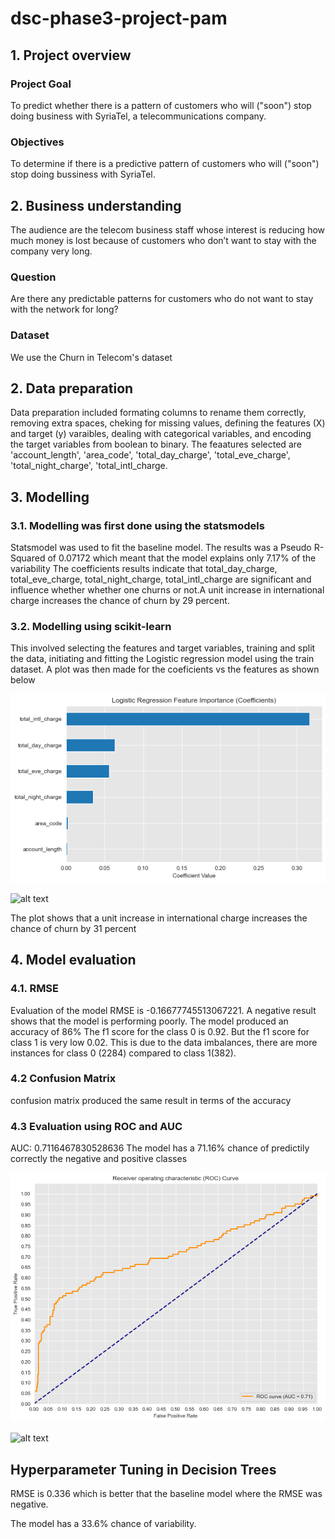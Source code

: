 # dsc-phase3-project-pam

## 1. Project overview

### Project Goal

To predict whether there is a pattern of customers who will ("soon") stop doing business with SyriaTel, a telecommunications company.

### Objectives

To determine if there is a predictive pattern of customers who will ("soon") stop doing bussiness with SyriaTel.

## 2. Business understanding

The audience are the telecom business staff whose interest is reducing how much money is lost because of customers who don’t want to stay with the company very long.

### Question

Are there any predictable patterns for customers who do not want to stay with the network for long?

### Dataset

We use the Churn in Telecom's dataset

## 2. Data preparation

Data preparation included formating columns to rename them correctly, removing extra spaces, cheking for missing values, defining the features (X) and target (y) varaibles, dealing with categorical variables, and encoding the target variables from boolean to binary.
The feaatures selected are 'account_length', 'area_code', 'total_day_charge', 'total_eve_charge', 'total_night_charge', 'total_intl_charge.

## 3. Modelling

### 3.1. Modelling was first done using the statsmodels

Statsmodel was used to fit the baseline model.
The results was a Pseudo R-Squared of 0.07172 which meant that the model explains only 7.17% of the variability
The coefficients results indicate that total_day_charge, total_eve_charge, total_night_charge, total_intl_charge are significant and influence whether whether one churns or not.A unit increase in international charge increases the chance of churn by 29 percent.

### 3.2. Modelling using scikit-learn

This involved selecting the features and target variables, training and split the data, initiating and fitting the Logistic regression model using the train dataset. A plot was then made for the coeficients vs the features as shown below

![alt text](image-1.png)

![alt text](C:\Users\hp\Documents\data_science_moringa\Phase_3\dsc-phase3-project-pam\output_coeff.png)

The plot shows that a unit increase in international charge increases the chance of churn by 31 percent

## 4. Model evaluation

### 4.1. RMSE

Evaluation of the model RMSE is -0.16677745513067221. A negative result shows that the model is performing poorly. The model produced an accuracy of 86%
The f1 score for the class 0 is 0.92. But the f1 score for class 1 is very low 0.02. This is due to the data imbalances, there are more instances for class 0 (2284) compared to class 1(382).

### 4.2 Confusion Matrix

confusion matrix produced the same result in terms of the accuracy

### 4.3 Evaluation using ROC and AUC

AUC: 0.7116467830528636
The model has a 71.16% chance of predictily correctly the negative and positive classes

![alt text](image-2.png)

![alt text](C:\Users\hp\Documents\data_science_moringa\Phase_3\dsc-phase3-project-pam\output_auc2.png)

## Hyperparameter Tuning in Decision Trees

RMSE is 0.336 which is better that the baseline model where the RMSE was negative.

The model has a 33.6% chance of variability.